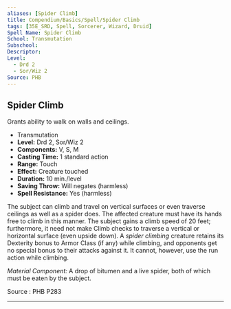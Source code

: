 ```yaml
---
aliases: [Spider Climb]
title: Compendium/Basics/Spell/Spider Climb
tags: [35E_SRD, Spell, Sorcerer, Wizard, Druid]
Spell Name: Spider Climb
School: Transmutation
Subschool: 
Descriptor: 
Level:
  - Drd 2
  - Sor/Wiz 2
Source: PHB
---
```



## Spider Climb

Grants ability to walk on walls and ceilings.

*   Transmutation
*   **Level:** Drd 2, Sor/Wiz 2
*   **Components:** V, S, M
*   **Casting Time:** 1 standard action
*   **Range:** Touch
*   **Effect:** Creature touched
*   **Duration:** 10 min./level
*   **Saving Throw:** Will negates (harmless)
*   **Spell Resistance:** Yes (harmless)

<p>The subject can climb and travel on vertical surfaces or even traverse ceilings as well as a spider does. The affected creature must have its hands free to climb in this manner. The subject gains a climb speed of 20 feet; furthermore, it need not make Climb checks to traverse a vertical or horizontal surface (even upside down). A <i>spider climbing</i> creature retains its Dexterity bonus to Armor Class (if any) while climbing, and opponents get no special bonus to their attacks against it. It cannot, however, use the run action while climbing.</p><p><i>Material Component:</i> A drop of bitumen and a live spider, both of which must be eaten by the subject.</p>

Source : PHB P283

---
